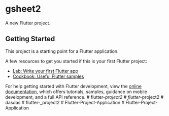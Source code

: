 # gsheet2

A new Flutter project.

## Getting Started

This project is a starting point for a Flutter application.

A few resources to get you started if this is your first Flutter project:

- [Lab: Write your first Flutter app](https://docs.flutter.dev/get-started/codelab)
- [Cookbook: Useful Flutter samples](https://docs.flutter.dev/cookbook)

For help getting started with Flutter development, view the
[online documentation](https://docs.flutter.dev/), which offers tutorials,
samples, guidance on mobile development, and a full API reference.
#   f l u t t e r - _ p r o j e c t 2  
 #   f l u t t e r - _ p r o j e c t 2  
 #   d a s d a s  
 #   f l u t t e r - _ p r o j e c t 2  
 #   F l u t t e r - P r o j e c t - A p p l i c a t i o n  
 #   F l u t t e r - P r o j e c t - A p p l i c a t i o n  
 